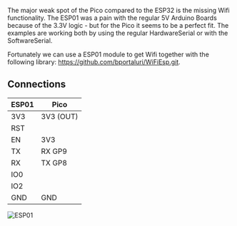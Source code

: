 
The major weak spot of the Pico compared to the ESP32 is the missing Wifi functionality.
The ESP01 was a pain with the regular 5V Arduino Boards because of the 3.3V logic - but for the Pico it seems to be a perfect fit.
The examples are working both by using the regular HardwareSerial or with the SoftwareSerial.

Fortunately we can use a ESP01 module to get Wifi together with the following library: https://github.com/bportaluri/WiFiEsp.git. 

## Connections 

| ESP01  | Pico              
|--------|-----------
|  3V3   | 3V3 (OUT) 
|  RST   |  
|  EN    | 3V3 
|  TX    | RX GP9 
|  RX    | TX GP8 
|  IO0   |  
|  IO2   |  
|  GND   | GND 

<img src="https://www.robotbanao.com/wp-content/uploads/2020/02/esp11.png" alt="ESP01">


